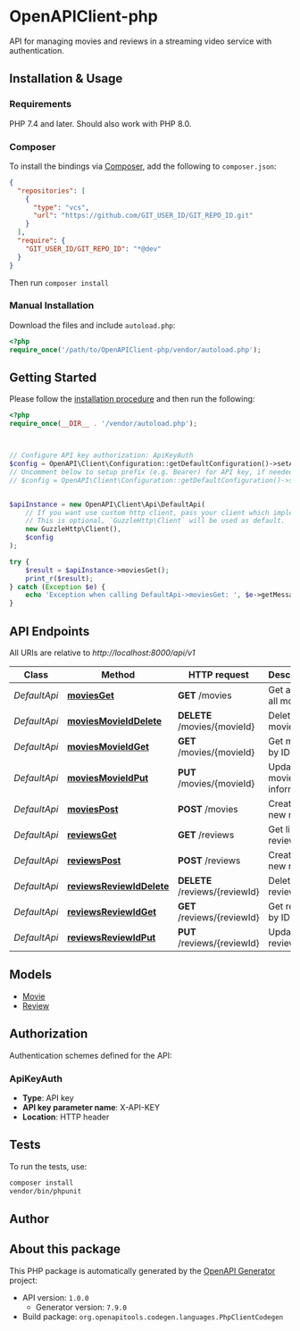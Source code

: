 # OpenAPIClient-php

API for managing movies and reviews in a streaming video service with authentication.


## Installation & Usage

### Requirements

PHP 7.4 and later.
Should also work with PHP 8.0.

### Composer

To install the bindings via [Composer](https://getcomposer.org/), add the following to `composer.json`:

```json
{
  "repositories": [
    {
      "type": "vcs",
      "url": "https://github.com/GIT_USER_ID/GIT_REPO_ID.git"
    }
  ],
  "require": {
    "GIT_USER_ID/GIT_REPO_ID": "*@dev"
  }
}
```

Then run `composer install`

### Manual Installation

Download the files and include `autoload.php`:

```php
<?php
require_once('/path/to/OpenAPIClient-php/vendor/autoload.php');
```

## Getting Started

Please follow the [installation procedure](#installation--usage) and then run the following:

```php
<?php
require_once(__DIR__ . '/vendor/autoload.php');



// Configure API key authorization: ApiKeyAuth
$config = OpenAPI\Client\Configuration::getDefaultConfiguration()->setApiKey('X-API-KEY', 'YOUR_API_KEY');
// Uncomment below to setup prefix (e.g. Bearer) for API key, if needed
// $config = OpenAPI\Client\Configuration::getDefaultConfiguration()->setApiKeyPrefix('X-API-KEY', 'Bearer');


$apiInstance = new OpenAPI\Client\Api\DefaultApi(
    // If you want use custom http client, pass your client which implements `GuzzleHttp\ClientInterface`.
    // This is optional, `GuzzleHttp\Client` will be used as default.
    new GuzzleHttp\Client(),
    $config
);

try {
    $result = $apiInstance->moviesGet();
    print_r($result);
} catch (Exception $e) {
    echo 'Exception when calling DefaultApi->moviesGet: ', $e->getMessage(), PHP_EOL;
}

```

## API Endpoints

All URIs are relative to *http://localhost:8000/api/v1*

Class | Method | HTTP request | Description
------------ | ------------- | ------------- | -------------
*DefaultApi* | [**moviesGet**](docs/Api/DefaultApi.md#moviesget) | **GET** /movies | Get a list of all movies
*DefaultApi* | [**moviesMovieIdDelete**](docs/Api/DefaultApi.md#moviesmovieiddelete) | **DELETE** /movies/{movieId} | Delete movie
*DefaultApi* | [**moviesMovieIdGet**](docs/Api/DefaultApi.md#moviesmovieidget) | **GET** /movies/{movieId} | Get movie by ID
*DefaultApi* | [**moviesMovieIdPut**](docs/Api/DefaultApi.md#moviesmovieidput) | **PUT** /movies/{movieId} | Update movie information
*DefaultApi* | [**moviesPost**](docs/Api/DefaultApi.md#moviespost) | **POST** /movies | Create a new movie
*DefaultApi* | [**reviewsGet**](docs/Api/DefaultApi.md#reviewsget) | **GET** /reviews | Get list of reviews
*DefaultApi* | [**reviewsPost**](docs/Api/DefaultApi.md#reviewspost) | **POST** /reviews | Create a new review
*DefaultApi* | [**reviewsReviewIdDelete**](docs/Api/DefaultApi.md#reviewsreviewiddelete) | **DELETE** /reviews/{reviewId} | Delete review
*DefaultApi* | [**reviewsReviewIdGet**](docs/Api/DefaultApi.md#reviewsreviewidget) | **GET** /reviews/{reviewId} | Get review by ID
*DefaultApi* | [**reviewsReviewIdPut**](docs/Api/DefaultApi.md#reviewsreviewidput) | **PUT** /reviews/{reviewId} | Update review

## Models

- [Movie](docs/Model/Movie.md)
- [Review](docs/Model/Review.md)

## Authorization

Authentication schemes defined for the API:
### ApiKeyAuth

- **Type**: API key
- **API key parameter name**: X-API-KEY
- **Location**: HTTP header


## Tests

To run the tests, use:

```bash
composer install
vendor/bin/phpunit
```

## Author



## About this package

This PHP package is automatically generated by the [OpenAPI Generator](https://openapi-generator.tech) project:

- API version: `1.0.0`
    - Generator version: `7.9.0`
- Build package: `org.openapitools.codegen.languages.PhpClientCodegen`
